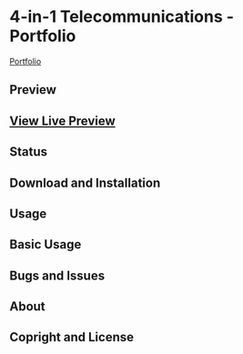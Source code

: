 # 4-in-1 Telecommunications - Portfolio

[Portfolio]()


## Preview

## [View Live Preview]()


## Status

## Download and Installation

## Usage

## Basic Usage

## Bugs and Issues

## About

## Copright and License
